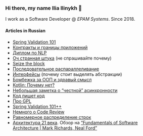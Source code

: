 ### Hi there, my name Ilia Ilinykh 👋

I work as a Software Developer @ _EPAM Systems_. Since 2018.

#### Articles in Russian

- [Spring Validation 101](articles/validation.md)
- [Контракты и границы приложений](articles/api.md)
- [Диплом по NLP](https://t.me/kydavoiti/10)
- [Оч странная штука](https://t.me/kydavoiti/15) (не спрашивайте почему)
- [Seize the block](articles/async.md)
- [Последовательное распараллеливание](articles/serializable-parallel.md)
- [Интерфейсы](articles/interfaces.md) (почему стоит выделять абстракции)
- [Бомбежка за ООП и здравый смысл](articles/oop-rage.md)
- [Kotlin: Почему нет?](articles/no-kotlin.md)
- [Небольшая заметка о “честной” асинхронности](https://t.me/kydavoiti/35)
- [Код пишет код](https://t.me/kydavoiti/36)
- [Про GPL](https://t.me/kydavoiti/39)
- [Spring Validation 101++](https://t.me/kydavoiti/43)
- [Немного о Code Review](https://t.me/kydavoiti/46)
- [Равномерное распределение строк](articles/validation.md)
- [Архитектура 21 века](https://t.me/kydavoiti/60). Обзор на [“Fundamentals of Software Architecture | Mark Richards, Neal Ford”](https://www.oreilly.com/library/view/fundamentals-of-software/9781492043447/)
